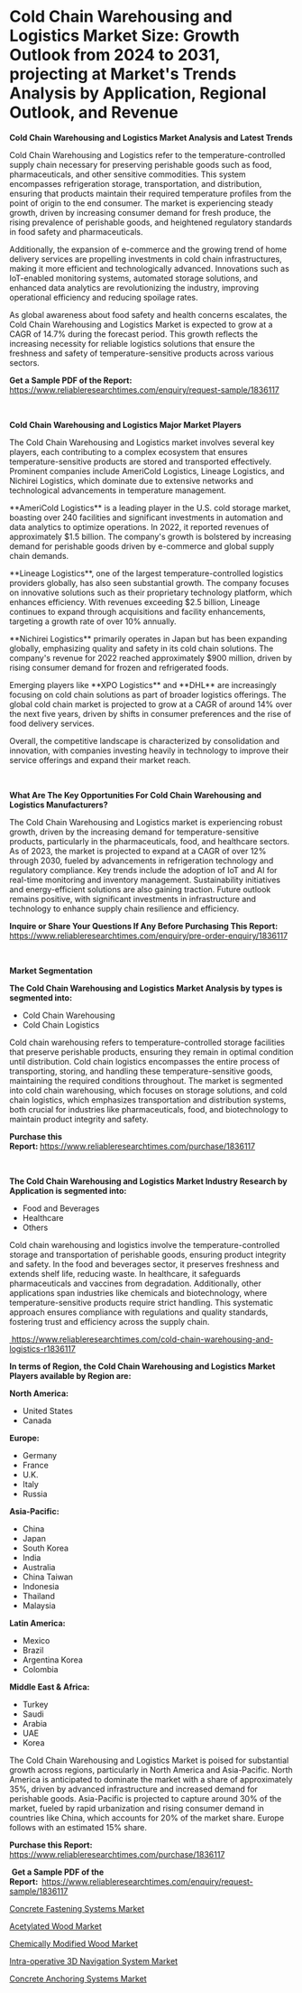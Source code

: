 <p><h1>Cold Chain Warehousing and Logistics Market Size: Growth Outlook from 2024 to 2031, projecting at Market's Trends Analysis by Application, Regional Outlook, and Revenue</h1></p><p><strong>Cold Chain Warehousing and Logistics Market Analysis and Latest Trends</strong></p>
<p><p>Cold Chain Warehousing and Logistics refer to the temperature-controlled supply chain necessary for preserving perishable goods such as food, pharmaceuticals, and other sensitive commodities. This system encompasses refrigeration storage, transportation, and distribution, ensuring that products maintain their required temperature profiles from the point of origin to the end consumer. The market is experiencing steady growth, driven by increasing consumer demand for fresh produce, the rising prevalence of perishable goods, and heightened regulatory standards in food safety and pharmaceuticals. </p><p>Additionally, the expansion of e-commerce and the growing trend of home delivery services are propelling investments in cold chain infrastructures, making it more efficient and technologically advanced. Innovations such as IoT-enabled monitoring systems, automated storage solutions, and enhanced data analytics are revolutionizing the industry, improving operational efficiency and reducing spoilage rates.</p><p>As global awareness about food safety and health concerns escalates, the Cold Chain Warehousing and Logistics Market is expected to grow at a CAGR of 14.7% during the forecast period. This growth reflects the increasing necessity for reliable logistics solutions that ensure the freshness and safety of temperature-sensitive products across various sectors.</p></p>
<p><strong>Get a Sample PDF of the Report:&nbsp;</strong> <a href="https://www.reliableresearchtimes.com/enquiry/request-sample/1836117?utm_campaign=1740&utm_medium=2&utm_source=Github&utm_content=ia&utm_term=16102024&utm_id=cold-chain-warehousing-and-logistics">https://www.reliableresearchtimes.com/enquiry/request-sample/1836117</a></p>
<p>&nbsp;</p>
<p><strong>Cold Chain Warehousing and Logistics Major Market Players</strong></p>
<p><p>The Cold Chain Warehousing and Logistics market involves several key players, each contributing to a complex ecosystem that ensures temperature-sensitive products are stored and transported effectively. Prominent companies include AmeriCold Logistics, Lineage Logistics, and Nichirei Logistics, which dominate due to extensive networks and technological advancements in temperature management.</p><p>**AmeriCold Logistics** is a leading player in the U.S. cold storage market, boasting over 240 facilities and significant investments in automation and data analytics to optimize operations. In 2022, it reported revenues of approximately $1.5 billion. The company's growth is bolstered by increasing demand for perishable goods driven by e-commerce and global supply chain demands.</p><p>**Lineage Logistics**, one of the largest temperature-controlled logistics providers globally, has also seen substantial growth. The company focuses on innovative solutions such as their proprietary technology platform, which enhances efficiency. With revenues exceeding $2.5 billion, Lineage continues to expand through acquisitions and facility enhancements, targeting a growth rate of over 10% annually.</p><p>**Nichirei Logistics** primarily operates in Japan but has been expanding globally, emphasizing quality and safety in its cold chain solutions. The company's revenue for 2022 reached approximately $900 million, driven by rising consumer demand for frozen and refrigerated foods.</p><p>Emerging players like **XPO Logistics** and **DHL** are increasingly focusing on cold chain solutions as part of broader logistics offerings. The global cold chain market is projected to grow at a CAGR of around 14% over the next five years, driven by shifts in consumer preferences and the rise of food delivery services.</p><p>Overall, the competitive landscape is characterized by consolidation and innovation, with companies investing heavily in technology to improve their service offerings and expand their market reach.</p></p>
<p>&nbsp;</p>
<p><strong>What Are The Key Opportunities For Cold Chain Warehousing and Logistics Manufacturers?</strong></p>
<p><p>The Cold Chain Warehousing and Logistics market is experiencing robust growth, driven by the increasing demand for temperature-sensitive products, particularly in the pharmaceuticals, food, and healthcare sectors. As of 2023, the market is projected to expand at a CAGR of over 12% through 2030, fueled by advancements in refrigeration technology and regulatory compliance. Key trends include the adoption of IoT and AI for real-time monitoring and inventory management. Sustainability initiatives and energy-efficient solutions are also gaining traction. Future outlook remains positive, with significant investments in infrastructure and technology to enhance supply chain resilience and efficiency.</p></p>
<p><strong>Inquire or Share Your Questions If Any Before Purchasing This Report:</strong> <a href="https://www.reliableresearchtimes.com/enquiry/pre-order-enquiry/1836117?utm_campaign=1740&utm_medium=2&utm_source=Github&utm_content=ia&utm_term=16102024&utm_id=cold-chain-warehousing-and-logistics">https://www.reliableresearchtimes.com/enquiry/pre-order-enquiry/1836117</a></p>
<p>&nbsp;</p>
<p><strong>Market Segmentation</strong></p>
<p><strong>The Cold Chain Warehousing and Logistics Market Analysis by types is segmented into:</strong></p>
<p><ul><li>Cold Chain Warehousing</li><li>Cold Chain Logistics</li></ul></p>
<p><p>Cold chain warehousing refers to temperature-controlled storage facilities that preserve perishable products, ensuring they remain in optimal condition until distribution. Cold chain logistics encompasses the entire process of transporting, storing, and handling these temperature-sensitive goods, maintaining the required conditions throughout. The market is segmented into cold chain warehousing, which focuses on storage solutions, and cold chain logistics, which emphasizes transportation and distribution systems, both crucial for industries like pharmaceuticals, food, and biotechnology to maintain product integrity and safety.</p></p>
<p><strong>Purchase this Report:&nbsp;</strong><a href="https://www.reliableresearchtimes.com/purchase/1836117?utm_campaign=1740&utm_medium=2&utm_source=Github&utm_content=ia&utm_term=16102024&utm_id=cold-chain-warehousing-and-logistics">https://www.reliableresearchtimes.com/purchase/1836117</a></p>
<p>&nbsp;</p>
<p><strong>The Cold Chain Warehousing and Logistics Market Industry Research by Application is segmented into:</strong></p>
<p><ul><li>Food and Beverages</li><li>Healthcare</li><li>Others</li></ul></p>
<p><p>Cold chain warehousing and logistics involve the temperature-controlled storage and transportation of perishable goods, ensuring product integrity and safety. In the food and beverages sector, it preserves freshness and extends shelf life, reducing waste. In healthcare, it safeguards pharmaceuticals and vaccines from degradation. Additionally, other applications span industries like chemicals and biotechnology, where temperature-sensitive products require strict handling. This systematic approach ensures compliance with regulations and quality standards, fostering trust and efficiency across the supply chain.</p></p>
<p><a href="https://www.reliableresearchtimes.com/cold-chain-warehousing-and-logistics-r1836117?utm_campaign=1740&utm_medium=2&utm_source=Github&utm_content=ia&utm_term=16102024&utm_id=cold-chain-warehousing-and-logistics">&nbsp;https://www.reliableresearchtimes.com/cold-chain-warehousing-and-logistics-r1836117</a></p>
<p><strong>In terms of Region, the Cold Chain Warehousing and Logistics Market Players available by Region are:</strong></p>
<p>
    <p> <strong> North America: </strong>
        <ul>
            <li>United States</li>
            <li>Canada</li>
        </ul>
        </p> 
    <p> <strong> Europe: </strong>
        <ul>
            <li>Germany</li>
            <li>France</li>
            <li>U.K.</li>
            <li>Italy</li>
            <li>Russia</li>
        </ul>
        </p> 
    <p> <strong> Asia-Pacific: </strong>
        <ul>
            <li>China</li>
            <li>Japan</li>
            <li>South Korea</li>
            <li>India</li>
            <li>Australia</li>
            <li>China Taiwan</li>
            <li>Indonesia</li>
            <li>Thailand</li>
            <li>Malaysia</li>
        </ul>
        </p> 
    <p> <strong> Latin America: </strong>
        <ul>
            <li>Mexico</li>
            <li>Brazil</li>
            <li>Argentina Korea</li>
            <li>Colombia</li>
        </ul>
        </p> 
    <p> <strong> Middle East & Africa: </strong>
        <ul>
            <li>Turkey</li>
            <li>Saudi</li>
            <li>Arabia</li>
            <li>UAE</li>
            <li>Korea</li>
        </ul>
    </p>
    </p>
<p><p>The Cold Chain Warehousing and Logistics Market is poised for substantial growth across regions, particularly in North America and Asia-Pacific. North America is anticipated to dominate the market with a share of approximately 35%, driven by advanced infrastructure and increased demand for perishable goods. Asia-Pacific is projected to capture around 30% of the market, fueled by rapid urbanization and rising consumer demand in countries like China, which accounts for 20% of the market share. Europe follows with an estimated 15% share.</p></p>
<p><strong>Purchase this Report: </strong><a href="https://www.reliableresearchtimes.com/purchase/1836117?utm_campaign=1740&utm_medium=2&utm_source=Github&utm_content=ia&utm_term=16102024&utm_id=cold-chain-warehousing-and-logistics">https://www.reliableresearchtimes.com/purchase/1836117</a></p>
<p>&nbsp;<strong>Get a Sample PDF of the Report:&nbsp;&nbsp;</strong><a href="https://www.reliableresearchtimes.com/enquiry/request-sample/1836117?utm_campaign=1740&utm_medium=2&utm_source=Github&utm_content=ia&utm_term=16102024&utm_id=cold-chain-warehousing-and-logistics">https://www.reliableresearchtimes.com/enquiry/request-sample/1836117</a></p>
<p><strong></strong></p>
<p><p><a href="https://www.linkedin.com/pulse/concrete-fastening-systems-market-transformation-comparative-oaaie?utm_campaign=1740&utm_medium=2&utm_source=Github&utm_content=ia&utm_term=16102024&utm_id=cold-chain-warehousing-and-logistics">Concrete Fastening Systems Market</a></p><p><a href="https://www.linkedin.com/pulse/acetylated-wood-market-global-insights-sales-trends-2024-952tc?utm_campaign=1740&utm_medium=2&utm_source=Github&utm_content=ia&utm_term=16102024&utm_id=cold-chain-warehousing-and-logistics">Acetylated Wood Market</a></p><p><a href="https://www.linkedin.com/pulse/chemically-modified-wood-market-growth-outlook-from-2024-2031-beerc?utm_campaign=1740&utm_medium=2&utm_source=Github&utm_content=ia&utm_term=16102024&utm_id=cold-chain-warehousing-and-logistics">Chemically Modified Wood Market</a></p><p><a href="https://github.com/BellAuer/Market-Research-Report-List-1/blob/main/intra-operative-3d-navigation-system-market.md?utm_campaign=1740&utm_medium=2&utm_source=Github&utm_content=ia&utm_term=16102024&utm_id=cold-chain-warehousing-and-logistics">Intra-operative 3D Navigation System Market</a></p><p><a href="https://www.linkedin.com/pulse/concrete-anchoring-systems-market-size-share-analysis-growth-nw2me?utm_campaign=1740&utm_medium=2&utm_source=Github&utm_content=ia&utm_term=16102024&utm_id=cold-chain-warehousing-and-logistics">Concrete Anchoring Systems Market</a></p></p>